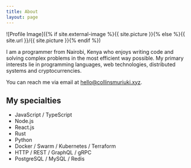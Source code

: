 ```yaml
---
title: About
layout: page
---
```


![Profile Image]({% if site.external-image %}{{ site.picture }}{% else %}{{ site.url }}/{{ site.picture }}{% endif %})

<p>
	I am a programmer from Nairobi, Kenya who enjoys writing code and solving complex problems in the most efficient way possible. My primary interests lie in programming languages, web technologies, distributed systems and cryptocurrencies.
</p>

<p>
	You can reach me via email at <a href="mailto:hello@collinsmuriuki.xyz">hello@collinsmuriuki.xyz</a>.
<p/>

<h2>My specialties</h2>

<ul class="skill-list">
	<li>JavaScript / TypeScript</li>
	<li>Node.js</li>
	<li>React.js</li>
	<li>Rust</li>
	<li>Python</li>
	<li>Docker / Swarm / Kubernetes / Terraform</li>
	<li>HTTP / REST / GraphQL / gRPC</li>
	<li>PostgreSQL / MySQL / Redis</li>
</ul>

<!-- <h2>Projects</h2>

<ul>
	<li><a href="https://github.com/">Lorem Lorem</a></li>
	<li><a href="https://github.com/">Ipsum Dolor</a></li>
	<li><a href="https://github.com/">Dolor Lorem</a></li>
</ul> -->
